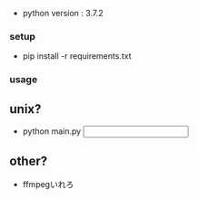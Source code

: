 * python version : 3.7.2

### setup
* pip install -r requirements.txt

### usage
## unix?
* python main.py <input file name> <output file name>

## other?
* ffmpegいれろ